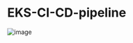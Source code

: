 # EKS-CI-CD-pipeline
![image](https://github.com/Ritish134/EKS-CI-CD-pipeline/assets/121374890/dc425fc0-2013-4366-a4a9-eb7ad7de0cd2)
